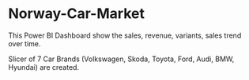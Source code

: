 # Norway-Car-Market
This Power BI Dashboard show the sales, revenue, variants, sales trend over time.

Slicer of 7 Car Brands (Volkswagen, Skoda, Toyota, Ford, Audi, BMW, Hyundai) are created.
